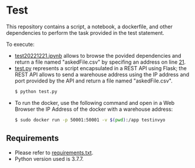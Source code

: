 # Test
This repository contains a script, a notebook, a dockerfile, and other dependencies to perform the task provided in the test statement.

To execute:
- [test20221221.ipynb](https://github.com/BerririAmal/invyo/blob/master/test20221221.ipynb) allows to browse the povided dependencies and return a file named "askedFile.csv" by specifing an address on line [21](https://github.com/BerririAmal/invyo/blob/master/test20221221.ipynb#L21).
- [test.py](https://github.com/BerririAmal/invyo/blob/master/test.py) represents a script encapsulated in a REST API using Flask; the REST API allows to send a warehouse address using the IP address and port provided by the API and return a file named "askedFile.csv".
    ```sh
    $ python test.py
    ```
- To run the docker, use the following command and open in a Web Browser the IP Address of the docker with a warehouse address:
    ```sh
    $ sudo docker run -p 50001:50001 -v $(pwd):/app testinvyo
    ```
    
## Requirements
- Please refer to [requirements.txt](https://github.com/BerririAmal/invyo/blob/master/requirements.txt).
- Python version used is 3.7.7.  